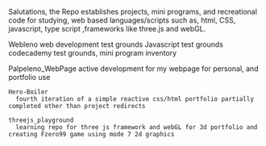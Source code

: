 Salutations,
  the Repo establishes projects, mini programs, and recreational code for studying, web based languages/scripts such as, html, CSS, javascript, type script ,frameworks like three.js and webGL.

Webleno
  web development test grounds
  Javascript test grounds
  codecademy test grounds, mini program inventory

  Palpeleno_WebPage
    active development for my webpage for personal, and portfolio use

   
    Hero-Boiler
      fourth iteration of a simple reactive css/html portfolio partially completed other than project redirects

    threejs_playground
      learning repo for three js framework and webGL for 3d portfolio and creating Fzero99 game using mode 7 2d graphics
  
